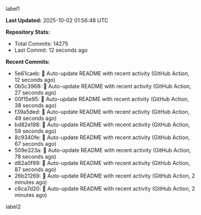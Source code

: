 
label1 
<!-- ACTIVITY_START -->
**Last Updated:** 2025-10-02 01:56:48 UTC

**Repository Stats:**
- Total Commits: 14275
- Last Commit: 12 seconds ago

**Recent Commits:**
- 5e61caeb: 🤖 Auto-update README with recent activity (GitHub Action, 12 seconds ago)
- 0b5c3968: 🤖 Auto-update README with recent activity (GitHub Action, 27 seconds ago)
- 00f15e95: 🤖 Auto-update README with recent activity (GitHub Action, 38 seconds ago)
- f39a5ded: 🤖 Auto-update README with recent activity (GitHub Action, 49 seconds ago)
- bd82e198: 🤖 Auto-update README with recent activity (GitHub Action, 59 seconds ago)
- 8c9340fe: 🤖 Auto-update README with recent activity (GitHub Action, 67 seconds ago)
- 509e323a: 🤖 Auto-update README with recent activity (GitHub Action, 78 seconds ago)
- d82a0f99: 🤖 Auto-update README with recent activity (GitHub Action, 87 seconds ago)
- 26b21269: 🤖 Auto-update README with recent activity (GitHub Action, 2 minutes ago)
- c6ca7d20: 🤖 Auto-update README with recent activity (GitHub Action, 2 minutes ago)
<!-- ACTIVITY_END -->

label2
